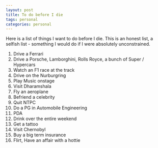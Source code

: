```yaml
---
layout: post
title: To do before I die
tags: personal
categories: personal
---
```


Here is a list of things I want to do before I die. This is an honest list, a selfish list - something  I would do if I were absolutely  unconstrained.

1. Drive a Ferrari
2. Drive a Porsche, Lamborghini, Rolls Royce, a bunch of Super / Hypercars
3. Watch an F1 race at the track
4. Drive on the Nurburgring
5. Play Music onstage
6. Visit Dharamshala
13. Fly an aeroplane 
7. Befriend a celebrity
8. Quit NTPC
8. Do a PG in Automobile Engineering
9. PDA
10. Drink over the entire weekend
11. Get a tattoo
12. Visit Chernobyl 
14. Buy a big term insurance 
15. Flirt, Have an affair with a hottie

